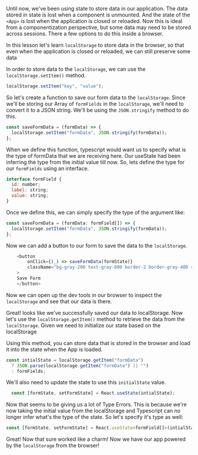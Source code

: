 Until now, we've been using state to store data in our application. The data stored in state is lost when a component is unmounted. And the state of the `<App>` is lost when the application is closed or reloaded. Now this is ideal from a componentization perspective, but some data may need to be stored across sessions. There a few options to do this inside a browser.

In this lesson let's learn `localStorage` to store data in the browser, so that even when the application is closed or reloaded, we can still preserve some data

In order to store data to the `localStorage`, we can use the `localStorage.setItem()` method.

```js
localStorage.setItem("key", "value");
```

So let's create a function to save our form data to the `localStorage`. Since we'll be storing our Array of `formFields` in the `localStorage`, we'll need to convert it to a JSON string. We'll be using the `JSON.stringify` method to do this.

```js
const saveFormData = (formData) => {
  localStorage.setItem("formData", JSON.stringify(formData));
};
```
When we define this function, typescript would want us to specify what is the type of formData that we are receiving here. Our useState had been inferring the type from the initial value till now. So, lets define the type for our `formFields` using an interface.

```js
interface formField {
  id: number;
  label: string;
  value: string;
}
```
Once we define this, we can simply specify the type of the argument like:

```js
const saveFormData = (formData: formField[]) => {
  localStorage.setItem("formData", JSON.stringify(formData));
};
```

Now we can add a button to our form to save the data to the `localStorage`.

```js
    <button
        onClick={(_) => saveFormData(formState)}
        className="bg-gray-200 text-gray-800 border-2 border-gray-400 rounded-lg p-2 m-2 w-full"
    >
    Save Form
    </button>
```

Now we can open up the dev tools in our browser to inspect the `localStorage` and see that our data is there.

Great! looks like we've successfully saved our data to localStorage. Now let's use the `localStorage.getItem()` method to retrieve the data from the `localStorage`. Given we need to initialize our state based on the localStorage

Using this method, you can store data that is stored in the browser and load it into the state when the App is loaded.

```js
const intialState = localStorage.getItem("formData")
  ? JSON.parse(localStorage.getItem("formData") || "")
  : formFields;
```

We'll also need to update the state to use this `initialState` value.

```js
  const [formState, setFormState] = React.useState(intialState);
```

Now that seems to be giving us a lot of Type Errors. This is because we're now taking the initial value from the localStorage and Typescript can no longer infer what's the type of the state. So let's specify it's type as well:

```js
const [formState, setFormState] = React.useState<formField[]>(intialState);

```
Great! Now that sure worked like a charm! Now we have our app powered by the `localStorage` from the browser! 